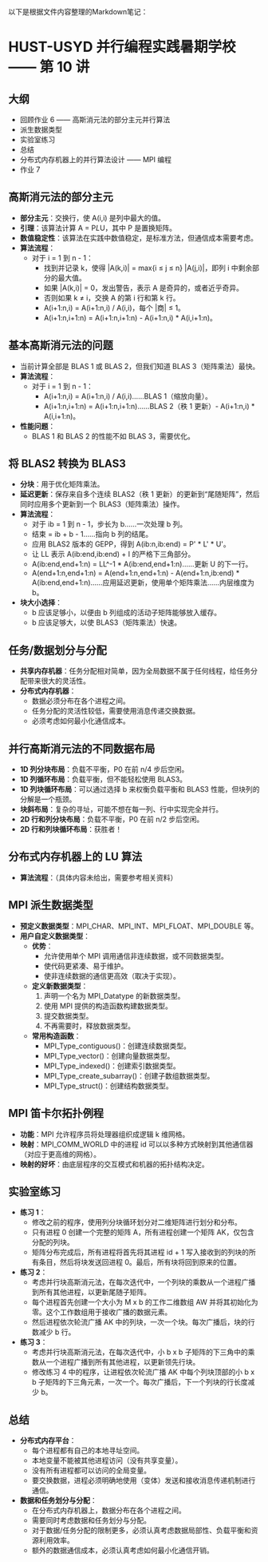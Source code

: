 以下是根据文件内容整理的Markdown笔记：

# HUST-USYD 并行编程实践暑期学校 —— 第 10 讲
## 大纲
- 回顾作业 6 —— 高斯消元法的部分主元并行算法
- 派生数据类型
- 实验室练习
- 总结
- 分布式内存机器上的并行算法设计 —— MPI 编程
- 作业 7

## 高斯消元法的部分主元
- **部分主元**：交换行，使 A(i,i) 是列中最大的值。
- **引理**：该算法计算 A = P*L*U，其中 P 是置换矩阵。
- **数值稳定性**：该算法在实践中数值稳定，是标准方法，但通信成本需要考虑。
- **算法流程**：
    - 对于 i = 1 到 n - 1：
        - 找到并记录 k，使得 |A(k,i)| = max{i ≤ j ≤ n} |A(j,i)|，即列 i 中剩余部分的最大值。
        - 如果 |A(k,i)| = 0，发出警告，表示 A 是奇异的，或者近乎奇异。
        - 否则如果 k ≠ i，交换 A 的第 i 行和第 k 行。
        - A(i+1:n,i) = A(i+1:n,i) / A(i,i)，每个 |商| ≤ 1。
        - A(i+1:n,i+1:n) = A(i+1:n,i+1:n) - A(i+1:n,i) * A(i,i+1:n)。

## 基本高斯消元法的问题
- 当前计算全部是 BLAS 1 或 BLAS 2，但我们知道 BLAS 3（矩阵乘法）最快。
- **算法流程**：
    - 对于 i = 1 到 n - 1：
        - A(i+1:n,i) = A(i+1:n,i) / A(i,i)……BLAS 1（缩放向量）。
        - A(i+1:n,i+1:n) = A(i+1:n,i+1:n)……BLAS 2（秩 1 更新）- A(i+1:n,i) * A(i,i+1:n)。
- **性能问题**：
    - BLAS 1 和 BLAS 2 的性能不如 BLAS 3，需要优化。

## 将 BLAS2 转换为 BLAS3
- **分块**：用于优化矩阵乘法。
- **延迟更新**：保存来自多个连续 BLAS2（秩 1 更新）的更新到“尾随矩阵”，然后同时应用多个更新到一个 BLAS3（矩阵乘法）操作。
- **算法流程**：
    - 对于 ib = 1 到 n - 1，步长为 b……一次处理 b 列。
    - 结束 = ib + b - 1……指向 b 列的结尾。
    - 应用 BLAS2 版本的 GEPP，得到 A(ib:n,ib:end) = P' * L' * U'。
    - 让 LL 表示 A(ib:end,ib:end) + I 的严格下三角部分。
    - A(ib:end,end+1:n) = LL^-1 * A(ib:end,end+1:n)……更新 U 的下一行。
    - A(end+1:n,end+1:n) = A(end+1:n,end+1:n) - A(end+1:n,ib:end) * A(ib:end,end+1:n)……应用延迟更新，使用单个矩阵乘法……内层维度为 b。
- **块大小选择**：
    - b 应该足够小，以便由 b 列组成的活动子矩阵能够放入缓存。
    - b 应该足够大，以使 BLAS3（矩阵乘法）快速。

## 任务/数据划分与分配
- **共享内存机器**：任务分配相对简单，因为全局数据不属于任何线程，给任务分配带来很大的灵活性。
- **分布式内存机器**：
    - 数据必须分布在各个进程之间。
    - 任务分配的灵活性较低，需要使用消息传递交换数据。
    - 必须考虑如何最小化通信成本。

## 并行高斯消元法的不同数据布局
- **1D 列分块布局**：负载不平衡，P0 在前 n/4 步后空闲。
- **1D 列循环布局**：负载平衡，但不能轻松使用 BLAS3。
- **1D 列块循环布局**：可以通过选择 b 来权衡负载平衡和 BLAS3 性能，但块列的分解是一个瓶颈。
- **块斜布局**：复杂的寻址，可能不想在每一列、行中实现完全并行。
- **2D 行和列分块布局**：负载不平衡，P0 在前 n/2 步后空闲。
- **2D 行和列块循环布局**：获胜者！

## 分布式内存机器上的 LU 算法
- **算法流程**：（具体内容未给出，需要参考相关资料）

## MPI 派生数据类型
- **预定义数据类型**：MPI_CHAR、MPI_INT、MPI_FLOAT、MPI_DOUBLE 等。
- **用户自定义数据类型**：
    - **优势**：
        - 允许使用单个 MPI 调用通信非连续数据，或不同数据类型。
        - 使代码更紧凑、易于维护。
        - 使非连续数据的通信更高效（取决于实现）。
    - **定义新数据类型**：
        1. 声明一个名为 MPI_Datatype 的新数据类型。
        2. 使用 MPI 提供的构造函数构建数据类型。
        3. 提交数据类型。
        4. 不再需要时，释放数据类型。
    - **常用构造函数**：
        - MPI_Type_contiguous()：创建连续数据类型。
        - MPI_Type_vector()：创建向量数据类型。
        - MPI_Type_indexed()：创建索引数据类型。
        - MPI_Type_create_subarray()：创建子数组数据类型。
        - MPI_Type_struct()：创建结构数据类型。

## MPI 笛卡尔拓扑例程
- **功能**：MPI 允许程序员将处理器组织成逻辑 k 维网格。
- **映射**：MPI_COMM_WORLD 中的进程 id 可以以多种方式映射到其他通信器（对应于更高维的网格）。
- **映射的好坏**：由底层程序的交互模式和机器的拓扑结构决定。

## 实验室练习
- **练习 1**：
    - 修改之前的程序，使用列分块循环划分对二维矩阵进行划分和分布。
    - 只有进程 0 创建一个完整的矩阵 A，所有进程创建一个矩阵 AK，仅包含分配的列块。
    - 矩阵分布完成后，所有进程将首先将其进程 id + 1 写入接收到的列块的所有条目，然后将块发送回进程 0。最后，所有块将回到原来的位置。
- **练习 2**：
    - 考虑并行块高斯消元法，在每次迭代中，一个列块的乘数从一个进程广播到所有其他进程，以更新尾随子矩阵。
    - 每个进程首先创建一个大小为 M x b 的工作二维数组 AW 并将其初始化为零。这个工作数组用于接收广播的数据元素。
    - 然后进程依次轮流广播 AK 中的列块，一次一个块。每次广播后，块的行数减少 b 行。
- **练习 3**：
    - 考虑并行块高斯消元法，在每次迭代中，小 b x b 子矩阵的下三角中的乘数从一个进程广播到所有其他进程，以更新领先行块。
    - 修改练习 4 中的程序，让进程依次轮流广播 AK 中每个列块顶部的小 b x b 子矩阵的下三角元素，一次一个。每次广播后，下一个列块的行长度减少 b。

## 总结
- **分布式内存平台**：
    - 每个进程都有自己的本地寻址空间。
    - 本地变量不能被其他进程访问（没有共享变量）。
    - 没有所有进程都可以访问的全局变量。
    - 要交换数据，进程必须明确地使用（变体）发送和接收消息传递机制进行通信。
- **数据和任务划分与分配**：
    - 在分布式内存机器上，数据分布在各个进程之间。
    - 需要同时考虑数据和任务划分与分配。
    - 对于数据/任务分配的限制更多，必须认真考虑数据局部性、负载平衡和资源利用效率。
    - 额外的数据通信成本，必须认真考虑如何最小化通信开销。

